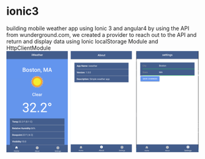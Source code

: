# ionic3
building mobile weather app using Ionic 3 and angular4 by using the API from wunderground.com, we created a provider to reach out to the API and return and display data using Ionic localStorage Module and HttpClientModule
<img src="img/iweather.png">



